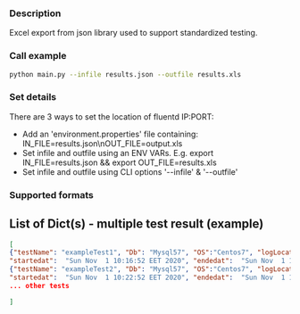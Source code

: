 ### Description
Excel export from json library used to support standardized testing.

### Call example
```bash
python main.py --infile results.json --outfile results.xls
```

### Set details
There are 3 ways to set the location of fluentd IP:PORT:
-   Add an 'environment.properties' file containing: IN_FILE=results.json\nOUT_FILE=output.xls
-   Set infile and outfile using an ENV VARs. E.g. export IN_FILE=results.json && export OUT_FILE=results.xls 
-   Set infile and outfile using CLI options '--infile' & '--outfile'

### Supported formats

## List of Dict(s) - multiple test result (example)
```json
[
{"testName": "exampleTest1", "Db": "Mysql57", "OS":"Centos7", "logLocation": "http://logdatabase.com/exampleTest1", 
"startedat":  "Sun Nov  1 10:16:52 EET 2020", "endedat":  "Sun Nov  1 10:22:52 EET 2020", ...otherinformation},
{"testName": "exampleTest2", "Db": "Mysql57", "OS":"Centos7", "logLocation": "http://logdatabase.com/exampleTest2", 
"startedat":  "Sun Nov  1 10:22:52 EET 2020", "endedat":  "Sun Nov  1 10:30:52 EET 2020", ...otherinformation}
... other tests

]
```
